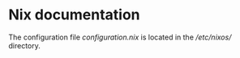 # Nix documentation

The configuration file *configuration.nix* is located in the */etc/nixos/*
directory.

